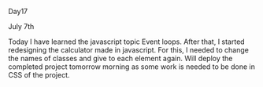 Day17

July 7th

Today I have learned the javascript topic Event loops. After that, I started redesigning the calculator made in javascript. For this, I needed to change the names of classes
and give to each element again. Will deploy the completed project tomorrow morning as some work is needed to be done in CSS of the project.
